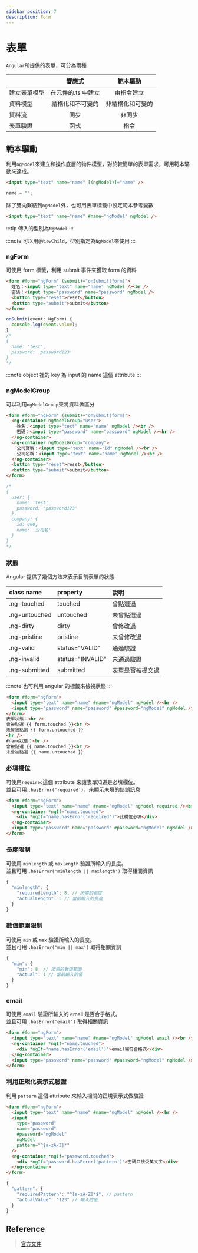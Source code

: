 ```yaml
---
sidebar_position: 7
description: Form
---
```


# 表單

`Angular`所提供的表單，可分為兩種

|              |       響應式       |     範本驅動     |
| :----------- | :----------------: | :--------------: |
| 建立表單模型 | 在元件的.ts 中建立 |    由指令建立    |
| 資料模型     |  結構化和不可變的  | 非結構化和可變的 |
| 資料流       |        同步        |      非同步      |
| 表單驗證     |        函式        |       指令       |

## 範本驅動

利用`ngModel`來建立和操作底層的物件模型，對於較簡單的表單需求，可用範本驅動來達成。

```html title="html"
<input type="text" name="name" [(ngModel)]="name" />
```

```typescript title="typescript"
name = "";
```

除了雙向繫結到`ngModel`外，也可用表單標籤中設定範本參考變數

```html
<input type="text" name="name" #name="ngModel" ngModel />
```

:::tip
傳入的型別為`NgModel`
:::

:::note
可以用`@ViewChild`，型別指定為`NgModel`來使用
:::

### ngForm

可使用 form 標籤，利用 submit 事件來獲取 form 的資料

```html title="html"
<form #form="ngForm" (submit)="onSubmit(form)">
  姓名：<input type="text" name="name" ngModel /><br />
  密碼：<input type="password" name="password" ngModel />
  <button type="reset">reset</button>
  <button type="submit">submit</button>
</form>
```

```typescript title="typescript"
onSubmit(event: NgForm) {
  console.log(event.value);
}
/*
{
  name: 'test',
  password: 'password123'
}
*/
```

:::note
object 裡的 key 為 input 的 name 這個 attribute
:::

### ngModelGroup

可以利用`ngModelGroup`來將資料做區分

```html title="html"
<form #form="ngForm" (submit)="onSubmit(form)">
  <ng-container ngModelGroup="user">
    姓名：<input type="text" name="name" ngModel /><br />
    密碼：<input type="password" name="password" ngModel /><br />
  </ng-container>
  <ng-container ngModelGroup="company">
    公司寶號：<input type="text" name="id" ngModel /><br />
    公司名稱：<input type="text" name="name" ngModel /><br />
  </ng-container>
  <button type="reset">reset</button>
  <button type="submit">submit</button>
</form>
```

```typescript
/*
{
  user: {
    name: 'test',
    password: 'password123'
  },
  company: {
    id: 000,
    name: '公司名'
  }
}
*/
```

### 狀態

Angular 提供了幾個方法來表示目前表單的狀態

| class name    | property         | 說明             |
| :------------ | :--------------- | :--------------- |
| .ng-touched   | touched          | 曾點選過         |
| .ng-untouched | untouched        | 未曾點選過       |
| .ng-dirty     | dirty            | 曾修改過         |
| .ng-pristine  | pristine         | 未曾修改過       |
| .ng-valid     | status="VALID"   | 通過驗證         |
| .ng-invalid   | status="INVALID" | 未通過驗證       |
| .ng-submitted | submitted        | 表單是否被提交過 |

:::note
也可利用 angular 的標籤來檢視狀態
:::

```html
<form #form="ngForm">
  <input type="text" name="name" #name="ngModel" ngModel /><br />
  <input type="password" name="password" #password="ngModel" ngModel />
</form>
表單狀態：<br />
曾被點選 {{ form.touched }}<br />
未曾被點選 {{ form.untouched }}
<hr />
#name狀態：<br />
曾被點選 {{ name.touched }}<br />
未曾被點選 {{ name.untouched }}
```

### 必填欄位

可使用`required`這個 attribute 來讓表單知道是必填欄位。<br />
並且可用 `.hasError('required')`，來顯示未填的錯誤訊息

```html
<form #form="ngForm">
  <input type="text" name="name" #name="ngModel" ngModel required /><br />
  <ng-container *ngIf="name.touched">
    <div *ngIf="name.hasError('required')">此欄位必填</div>
  </ng-container>
  <input type="password" name="password" #password="ngModel" ngModel />
</form>
```

### 長度限制

可使用 `minlength` 或 `maxlength` 驗證所輸入的長度。<br />
並且可用 `.hasError('minlength || maxlength')` 取得相關資訊

```javascript title=".errors"
{
  "minlength": {
    "requiredLength": 8, // 所需的長度
    "actualLength": 3 // 當前輸入的長度
  }
}
```

### 數值範圍限制

可使用 `min` 或 `max` 驗證所輸入的長度。<br />
並且可用 `.hasError('min || max')` 取得相關資訊

```javascript title=".errors"
{
  "min": {
    "min": 8, // 所需的數值範圍
    "actual": 1 // 當前輸入的值
  }
}
```

### email

可使用 `email` 驗證所輸入的 email 是否合乎格式。<br />
並且可用 `.hasError('email')` 取得相關資訊

```html
<form #form="ngForm">
  <input type="text" name="name" #name="ngModel" ngModel email /><br />
  <ng-container *ngIf="name.touched">
    <div *ngIf="name.hasError('email')">email需符合格式</div>
  </ng-container>
  <input type="password" name="password" #password="ngModel" ngModel />
</form>
```

### 利用正規化表示式驗證

利用 `pattern` 這個 attribute 來輸入相關的正規表示式做驗證

```html
<form #form="ngForm">
  <input type="text" name="name" #name="ngModel" ngModel /><br />
  <input
    type="password"
    name="password"
    #password="ngModel"
    ngModel
    pattern="^[a-zA-Z]*"
  />
  <ng-container *ngIf="password.touched">
    <div *ngIf="password.hasError('pattern')">密碼只接受英文字</div>
  </ng-container>
</form>
```

```javascript title=".errors"
{
  "pattern": {
    "requiredPattern": "^[a-zA-Z]*$", // pattern
    "actualValue": "123" // 輸入的值
  }
}
```

## Reference

> [官方文件](https://angular.tw/guide/forms-overview)
